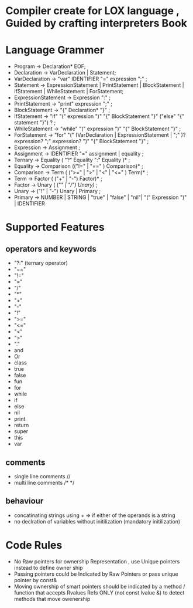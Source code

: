# Compiler create for LOX language , Guided by crafting interpreters Book


# Language Grammer
- Program -> Declaration* EOF;
- Declaration -> VarDeclaration | Statement;
- VarDeclaration -> "var" IDENTIFIER "=" expression ";" ;
- Statement -> ExpressionStatement | PrintStatement | BlockStatement | IfStatement | WhileStatement | ForStatement;
- ExpressionStatement -> Expression ":" ;
- PrintStatement -> "print" expression ";" ;
- BlockStatement -> "{" Declaration* "}" ;
- IfStatement -> "if" "(" expression  ")" "{" BlockStatement "}" ("else" "{" statement "}") ? ;
- WhileStatement -> "while" "(" expression ")" "{" BlockStatement "}" ;
- ForStatement -> "for" "(" (VarDeclaration | ExpressionStatement | ";" )?  expression? ";" expression? ")" "{" BlockStatement "}" ;
- Expression -> Assignment ;
- Assignment -> IDENTIFIER "=" assignment | equality ;
- Ternary -> Equality ( "?" Equality ":" Equality )* ;
- Equality -> Comparison (("!=" | "==" ) Comparison)* ;
- Comparison -> Term ( (">=" | ">" | "<" | "<=" ) Term)* ;
- Term -> Factor ( ("+" | "-") Factor)* ;
- Factor -> Unary ( ("*" | "/") Unary)* ;
- Unary -> ("!" | "-") Unary | Primary ;
- Primary -> NUMBER | STRING | "true" | "false" | "nil"| "(" Expression ")" | IDENTIFIER

# Supported Features
  ## operators and keywords
  - "?:" (ternary operator)
  - "=="
  - "!="
  - "="
  - "/"
  - "*"
  - "+"
  - "-"
  - "!"
  - ">="
  - "<="
  - "<"
  - ">"
  - "."
  - and
  - Or
  - class
  - true
  - false
  - fun
  - for
  - while
  - if
  - else
  - nil
  - print
  - return
  - super
  - this
  - var

  ## comments
  - single line comments //
  - multi line comments /* */


  ## behaviour
  - concatinating strings using + => if either of the operands is a string
  - no declration of variables without initilization (mandatory initilization)


# Code Rules
  * No Raw pointers for ownership Representation , use Unique pointers instead to define owner ship
  * Passing pointers could be Indicated by Raw Pointers or pass unique pointer by const&
  * Moving ownership of smart pointers should be indicated by a method / function that accepts Rvalues Refs ONLY (not const lvalue &) to detect methods that move owenership
